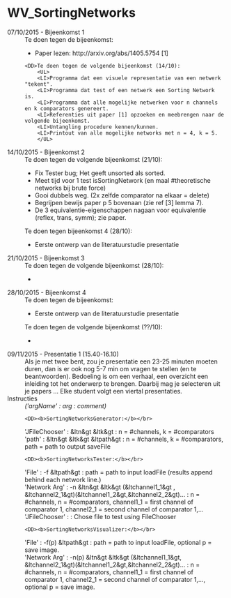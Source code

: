 # WV_SortingNetworks

<DL>
<DT>07/10/2015 - Bijeenkomst 1
	<DD>Te doen tegen de bijeenkomst:
		<UL>
		<LI><span type="color: 007700">Paper lezen: http://arxiv.org/abs/1405.5754 [1]</span>
		</UL>

	<DD>Te doen tegen de volgende bijeenkomst (14/10):
		<UL>
		<LI>Programma dat een visuele representatie van een netwerk "tekent".
		<LI>Programma dat test of een netwerk een Sorting Network is.
		<LI>Programma dat alle mogelijke netwerken voor n channels en k comparators genereert.
		<LI>Referenties uit paper [1] opzoeken en meebrengen naar de volgende bijeenkomst.
		<LI>Untangling procedure kennen/kunnen.
		<LI>Printout van alle mogelijke networks met n = 4, k = 5.
		</UL>

<DT>14/10/2015 - Bijeenkomst 2
	<DD>Te doen tegen de volgende bijeenkomst (21/10):
		<UL>
		<LI> Fix Tester bug; Het geeft unsorted als sorted.
		<LI> Meet tijd voor 1 test isSortingNetwork (en maal #theoretische networks bij brute force)
		<LI> Gooi dubbels weg. (2x zelfde comparator na elkaar = delete)
		<LI> Begrijpen bewijs paper p 5 bovenaan (zie ref [3] lemma 7).
		<LI> De 3 equivalentie-eigenschappen nagaan voor equivalentie (reflex, trans, symm); zie paper.
		</UL>
	<DD>Te doen tegen bijeenkomst 4 (28/10):
		<UL>
		<LI> Eerste ontwerp van de literatuurstudie presentatie
		</UL>
	
<DT>21/10/2015 - Bijeenkomst 3
	<DD>Te doen tegen de volgende bijeenkomst (28/10):
		<UL>
		<LI>
		</UL>

<DT>28/10/2015 - Bijeenkomst 4
	<DD>Te doen tegen de bijeenkomst:
		<UL>
		<LI> Eerste ontwerp van de literatuurstudie presentatie
		</UL>
	<DD>Te doen tegen de volgende bijeenkomst (??/10):
		<UL>
		<LI>
		</UL>
<!--
<DT>??/10/2015 - Bijeenkomst 5
<DD>Te doen tegen de bijeenkomst:
	<UL>
	<LI>
	</UL>
<DD>Voltooid:
	<UL>
	<LI>
	</UL>
<DD>Te doen tegen de volgende bijeenkomst (??/10):
	<UL>
	<LI>
	</UL>
-->

<DT>09/11/2015 - Presentatie 1 (15.40-16.10)
	<DD>Als je met twee bent, zou je presentatie een 23-25 minuten moeten duren, dan is er ook nog 5-7 min om vragen te stellen (en te beantwoorden). Bedoeling is om een verhaal, een overzicht een inleiding tot het onderwerp te brengen. Daarbij mag je selecteren uit je papers ... Elke student volgt een viertal presentaties.


<DT>Instructies
	<DD><i>('argName' : arg : comment)</i>

	<DD><b>SortingNetworksGenerator:</b></br>
'JFileChooser' : &ltn&gt &ltk&gt : n = #channels, k = #comparators </br>
'path' : &ltn&gt &ltk&gt &ltpath&gt : n = #channels, k = #comparators, path = path to output saveFile

	<DD><b>SortingNetworksTester:</b></br>
'File' : -f &ltpath&gt : path = path to input loadFile (results append behind each network line.) </br>
'Network Arg' : -n &ltn&gt &ltk&gt (&ltchannel1_1&gt , &ltchannel2_1&gt)(&ltchannel1_2&gt,&ltchannel2_2&gt)... : n = #channels, n = #comparators, channel1_1 = first channel of comparator 1, channel2_1 = second channel of comparator 1,... </br>
'JFileChooser' : : Chose file to test using FileChooser

	<DD><b>SortingNetworksVisualizer:</b></br>
'File' : -f(p) &ltpath&gt : path = path to input loadFile, optional p = save image. </br>
'Network Arg' : -n(p) &ltn&gt &ltk&gt (&ltchannel1_1&gt, &ltchannel2_1&gt)(&ltchannel1_2&gt,&ltchannel2_2&gt)... : n = #channels, n = #comparators, channel1_1 = first channel of comparator 1, channel2_1 = second channel of comparator 1,..., optional p = save image. </br>


</DL>
